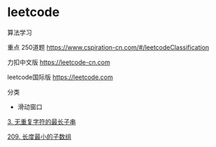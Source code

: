 # leetcode

算法学习

重点 250道题  https://www.cspiration-cn.com/#/leetcodeClassification

力扣中文版 https://leetcode-cn.com

leetcode国际版 https://leetcode.com

分类

* 滑动窗口

[3. 无重复字符的最长子串](https://github.com/wandou911/leetcode/blob/main/leetcode%20250%E9%A2%98/3%20Longest%20Substring%20Without%20Repeating%20Characters.md)

[209. 长度最小的子数组](https://github.com/wandou911/leetcode/blob/main/leetcode%20250%E9%A2%98/209%20Minimu%20Size%20Subarray%20Sum.md)


